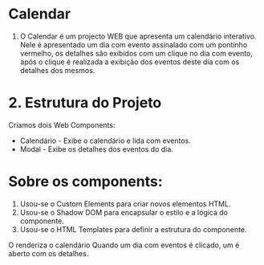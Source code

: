 # Calendar
1. O Calendar é um projecto WEB que apresenta um calendário interativo.
Nele é apresentado um dia com evento assinalado com um pontinho vermelho, os detalhes são exibidos com um clique no dia com evento, após o clique é realizada a exibição dos eventos deste dia com os detalhes dos mesmos.

# 2. Estrutura do Projeto
Criamos dois Web Components:
 - Calendário - Exibe o calendário e lida com eventos.
 - Modal - Exibe os detalhes dos eventos do dia.

# Sobre os components:
1. Usou-se o Custom Elements para criar novos elementos HTML.
2. Usou-se o Shadow DOM para encapsular o estilo e a lógica do componente.
3. Usou-se o HTML Templates para definir a estrutura do componente.

O <calendar-component> renderiza o calendário
Quando um dia com eventos é clicado, um <modal-component> é aberto com os detalhes.
